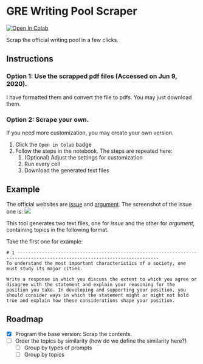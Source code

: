 # GRE Writing Pool Scraper

[![Open In Colab](https://colab.research.google.com/assets/colab-badge.svg)](https://colab.research.google.com/drive/1tSlVHUwtCfOktzJI--3hWnWs2JML7qXi?usp=sharing)

Scrap the official writing pool in a few clicks.

## Instructions
### Option 1: Use the scrapped pdf files (Accessed on Jun 9, 2020).
I have formatted them and convert the file to pdfs. You may just download them.

### Option 2: Scrape your own.
If you need more customization, you may create your own version.
1. Click the `Open in Colab` badge
2. Follow the steps in the notebook. The steps are repeated here:
    1. (Optional) Adjust the settings for customization
    2. Run every cell
    3. Download the generated text files


## Example
The official websites are [issue](https://www.ets.org/gre/revised_general/prepare/analytical_writing/issue/pool) and [argument](https://www.ets.org/gre/revised_general/prepare/analytical_writing/argument/pool). The screenshot of the issue one is:
![](https://i.imgur.com/iPMlEFX.png)

This tool generates two text files, one for *issue* and the other for *argument*, containing topics in the following format. 

Take the first one for example:
```
# 1 --------------------------------------------------------------------------------------------------------------------------
To understand the most important characteristics of a society, one must study its major cities.

Write a response in which you discuss the extent to which you agree or disagree with the statement and explain your reasoning for the position you take. In developing and supporting your position, you should consider ways in which the statement might or might not hold true and explain how these considerations shape your position.
```

## Roadmap
- [x] Program the base version: Scrap the contents.
- [ ] Order the topics by similarity (how do we define the similarity here?)
    - [ ] Group by types of prompts
    - [ ] Group by topics
